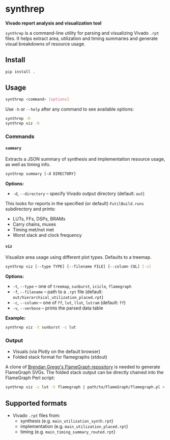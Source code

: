 # synthrep

**Vivado report analysis and visualization tool**

`synthrep` is a command-line utility for parsing and visualizing Vivado `.rpt` files. It helps extract area, utilization and timing summaries and generate visual breakdowns of resource usage.

## Install

```bash
pip install .
```

## Usage

```bash
synthrep <command> [options]
```

Use `-h` or `--help` after any command to see available options:

```bash
synthrep -h
synthrep viz -h
```

### Commands

#### `summary`

Extracts a JSON summary of synthesis and implementation resource usage, as well as timing info.

```bash
synthrep summary [-d DIRECTORY]
```

**Options:**
- `-d`, `--directory` – specify Vivado output directory (default: `out`)

This looks for reports in the specified (or default) `FutilBuild.runs` subdirectory and prints:
- LUTs, FFs, DSPs, BRAMs
- Carry chains, muxes
- Timing met/not met
- Worst slack and clock frequency

#### `viz`

Visualize area usage using different plot types. Defaults to a treemap.

```bash
synthrep viz [--type TYPE] [--filename FILE] [--column COL] [-v]
```

**Options:**
- `-t`, `--type` – one of `treemap`, `sunburst`, `icicle`, `flamegraph`
- `-f`, `--filename` – path to a `.rpt` file (default: `out/hierarchical_utilization_placed.rpt`)
- `-c`, `--column` – one of `ff`, `lut`, `llut`, `lutram` (default: `ff`)
- `-v`, `--verbose` – prints the parsed data table

**Example:**

```bash
synthrep viz -t sunburst -c lut
```

### Output

- Visuals (via Plotly on the default browser)
- Folded stack format for flamegraphs (stdout)

A clone of [Brendan Gregg's FlameGraph repository](https://github.com/brendangregg/FlameGraph) is needed to generate FlameGraph SVGs. The folded stack output can be directly chained into the FlameGraph Perl script:
```bash
synthrep viz -c lut -t flamegraph | path/to/FlameGraph/flamegraph.pl > flamegraph.svg  
```

## Supported formats

- Vivado `.rpt` files from:
  - synthesis (e.g. `main_utilization_synth.rpt`)
  - implementation (e.g. `main_utilization_placed.rpt`)
  - timing (e.g. `main_timing_summary_routed.rpt`)
